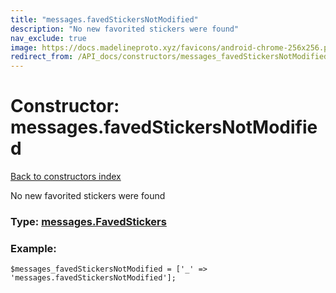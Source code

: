 ```yaml
---
title: "messages.favedStickersNotModified"
description: "No new favorited stickers were found"
nav_exclude: true
image: https://docs.madelineproto.xyz/favicons/android-chrome-256x256.png
redirect_from: /API_docs/constructors/messages_favedStickersNotModified.html
---
```

# Constructor: messages.favedStickersNotModified  
[Back to constructors index](/API_docs/constructors/index.html)



No new favorited stickers were found




### Type: [messages.FavedStickers](/API_docs/types/messages.FavedStickers.html)


### Example:

```
$messages_favedStickersNotModified = ['_' => 'messages.favedStickersNotModified'];
```  
